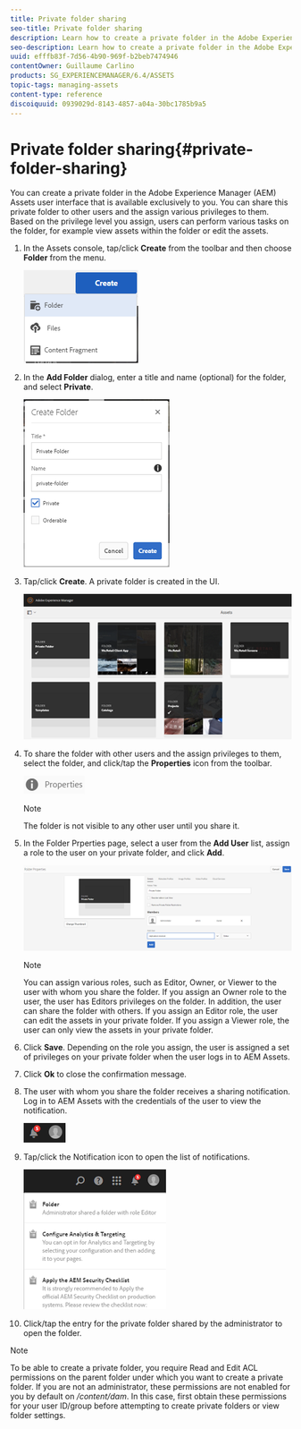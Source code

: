 ```yaml
---
title: Private folder sharing
seo-title: Private folder sharing
description: Learn how to create a private folder in the Adobe Experience Manager (AEM) Assets and share it with other users and the assign various privileges to them.
seo-description: Learn how to create a private folder in the Adobe Experience Manager (AEM) Assets and share it with other users and the assign various privileges to them.
uuid: efffb83f-7d56-4b90-969f-b2beb7474946
contentOwner: Guillaume Carlino
products: SG_EXPERIENCEMANAGER/6.4/ASSETS
topic-tags: managing-assets
content-type: reference
discoiquuid: 0939029d-8143-4857-a04a-30bc1785b9a5
---
```


# Private folder sharing{#private-folder-sharing}

You can create a private folder in the Adobe Experience Manager (AEM) Assets user interface that is available exclusively to you. You can share this private folder to other users and the assign various privileges to them. Based on the privilege level you assign, users can perform various tasks on the folder, for example view assets within the folder or edit the assets.

1. In the Assets console, tap/click **Create** from the toolbar and then choose **Folder** from the menu.

   ![](assets/chlimage_1-416.png)

1. In the **Add Folder** dialog, enter a title and name (optional) for the folder, and select **Private**.

   ![](assets/chlimage_1-417.png)

1. Tap/click **Create**. A private folder is created in the UI.

   ![](assets/chlimage_1-418.png)

1. To share the folder with other users and the assign privileges to them, select the folder, and click/tap the **Properties** icon from the toolbar.

   ![](assets/chlimage_1-419.png)

   >[!NOTE]
   >
   >The folder is not visible to any other user until you share it.

1. In the Folder Prperties page, select a user from the **Add User** list, assign a role to the user on your private folder, and click **Add**.

   ![](assets/chlimage_1-420.png)

   >[!NOTE]
   >
   >You can assign various roles, such as Editor, Owner, or Viewer to the user with whom you share the folder. If you assign an Owner role to the user, the user has Editors privileges on the folder. In addition, the user can share the folder with others. If you assign an Editor role, the user can edit the assets in your private folder. If you assign a Viewer role, the user can only view the assets in your private folder.

1. Click **Save**. Depending on the role you assign, the user is assigned a set of privileges on your private folder when the user logs in to AEM Assets.
1. Click **Ok** to close the confirmation message.
1. The user with whom you share the folder receives a sharing notification. Log in to AEM Assets with the credentials of the user to view the notification.

   ![](assets/chlimage_1-421.png)

1. Tap/click the Notification icon to open the list of notifications.

   ![](assets/chlimage_1-422.png)

1. Click/tap the entry for the private folder shared by the administrator to open the folder.

>[!NOTE]
>
>To be able to create a private folder, you require Read and Edit ACL permissions on the parent folder under which you want to create a private folder. If you are not an administrator, these permissions are not enabled for you by default on */content/dam*. In this case, first obtain these permissions for your user ID/group before attempting to create private folders or view folder settings.

